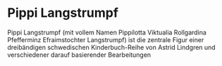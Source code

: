 # Pippi Langstrumpf
Pippi Langstrumpf (mit vollem Namen Pippilotta Viktualia Rollgardina Pfefferminz Efraimstochter Langstrumpf) ist die zentrale Figur einer dreibändigen schwedischen Kinderbuch-Reihe von Astrid Lindgren und verschiedener darauf basierender Bearbeitungen